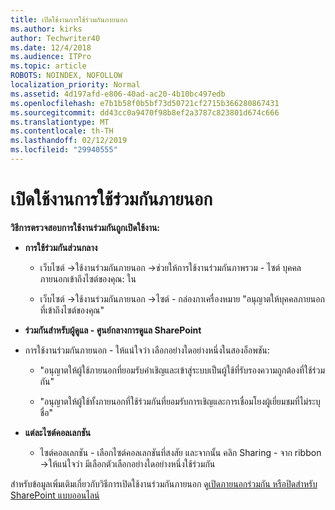 ```yaml
---
title: เปิดใช้งานการใช้ร่วมกันภายนอก
ms.author: kirks
author: Techwriter40
ms.date: 12/4/2018
ms.audience: ITPro
ms.topic: article
ROBOTS: NOINDEX, NOFOLLOW
localization_priority: Normal
ms.assetid: 4d197afd-e806-40ad-ac20-4b10bc497edb
ms.openlocfilehash: e7b1b58f0b5bf73d50721cf2715b366280867431
ms.sourcegitcommit: dd43cc0a9470f98b8ef2a3787c823801d674c666
ms.translationtype: MT
ms.contentlocale: th-TH
ms.lasthandoff: 02/12/2019
ms.locfileid: "29940555"
---
```

# <a name="enable-external-sharing"></a>เปิดใช้งานการใช้ร่วมกันภายนอก

 **วิธีการตรวจสอบการใช้งานร่วมกันถูกเปิดใช้งาน:**
  
- **การใช้ร่วมกันส่วนกลาง**
    
  - เว็บไซต์ -\>ใช้งานร่วมกันภายนอก -\>ช่วยให้การใช้งานร่วมกันภาพรวม - ไซต์ บุคคลภายนอกเข้าถึงไซต์ของคุณ: ใน
    
  - เว็บไซต์ -\>ใช้งานร่วมกันภายนอก -\>ไซต์ - กล่องกาเครื่องหมาย "อนุญาตให้บุคคลภายนอกที่เข้าถึงไซต์ของคุณ"
    
- **ร่วมกันสำหรับผู้ดูแล - ศูนย์กลางการดูแล SharePoint**
    
- การใช้งานร่วมกันภายนอก - ให้แน่ใจว่า เลือกอย่างใดอย่างหนึ่งในสองอ็อพชัน:
    
  - "อนุญาตให้ผู้ใช้ภายนอกที่ยอมรับคำเชิญและเข้าสู่ระบบเป็นผู้ใช้ที่รับรองความถูกต้องที่ใช้ร่วมกัน"
    
  - "อนุญาตให้ผู้ใช้ทั้งภายนอกที่ใช้ร่วมกันที่ยอมรับการเชิญและการเชื่อมโยงผู้เยี่ยมชมที่ไม่ระบุชื่อ"
    
- **แต่ละไซต์คอลเลกชัน**
    
  - ไซต์คอลเลกชัน - เลือกไซต์คอลเลกชันที่สงสัย และจากนั้น คลิก Sharing - จาก ribbon -\>ให้แน่ใจว่า มีเลือกตัวเลือกอย่างใดอย่างหนึ่งใช้ร่วมกัน
    
สำหรับข้อมูลเพิ่มเติมเกี่ยวกับวิธีการเปิดใช้งานร่วมกันภายนอก ดู[เปิดภายนอกร่วมกัน หรือปิดสำหรับ SharePoint แบบออนไลน์](https://go.microsoft.com/fwlink/?linkid=2047681&amp;clcid=0x409)
  

